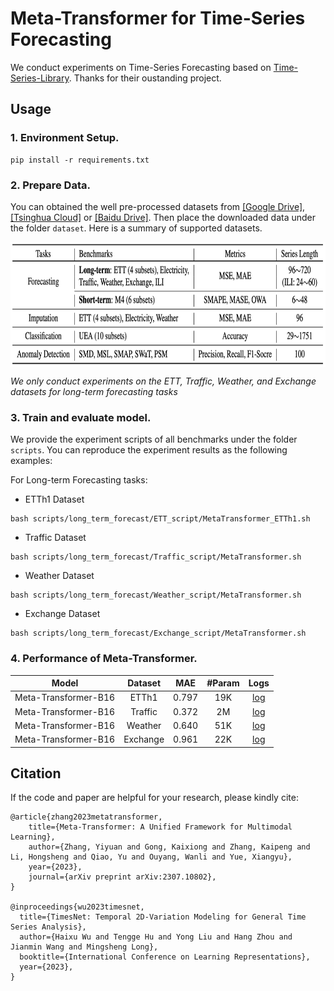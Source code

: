 # Meta-Transformer for Time-Series Forecasting

We conduct experiments on Time-Series Forecasting based on [Time-Series-Library](https://github.com/thuml/Time-Series-Library). Thanks for their oustanding project.
## Usage

### 1. Environment Setup.

```
pip install -r requirements.txt
```

###  2. Prepare Data. 
You can obtained the well pre-processed datasets from [[Google Drive]](https://drive.google.com/drive/folders/13Cg1KYOlzM5C7K8gK8NfC-F3EYxkM3D2?usp=sharing), [[Tsinghua Cloud]](https://cloud.tsinghua.edu.cn/f/84fbc752d0e94980a610/) or [[Baidu Drive]](https://pan.baidu.com/s/1r3KhGd0Q9PJIUZdfEYoymg?pwd=i9iy). Then place the downloaded data under the folder `dataset`. Here is a summary of supported datasets.

<p align="center">
<img src=".\pic\dataset.png" height = "200" alt="" align=center />
</p>

*We only conduct experiments on the ETT, Traffic, Weather, and Exchange datasets for long-term forecasting tasks*

### 3. Train and evaluate model. 
We provide the experiment scripts of all benchmarks under the folder `scripts`. You can reproduce the experiment results as the following examples:

For Long-term Forecasting tasks:
* ETTh1 Dataset
```
bash scripts/long_term_forecast/ETT_script/MetaTransformer_ETTh1.sh
```
* Traffic Dataset
```
bash scripts/long_term_forecast/Traffic_script/MetaTransformer.sh
```
* Weather Dataset
```
bash scripts/long_term_forecast/Weather_script/MetaTransformer.sh
```
* Exchange Dataset
```
bash scripts/long_term_forecast/Exchange_script/MetaTransformer.sh
```
### 4. Performance of Meta-Transformer.

|      Model      |   Dataset   | MAE | #Param |                                               Logs                                                |
| :------------: | :----------: | :----------------------: | :----: | :---------------------------------------------------------------------------------------------------: |
| Meta-Transformer-B16  | ETTh1  |         0.797          |  19K  |   [log](https://drive.google.com/file/d/16Qad-t_C4s1zqeIPTtskO71bHCl2uyZ-/view?usp=drive_link)    |
| Meta-Transformer-B16  | Traffic |         0.372          |  2M  |   [log](https://drive.google.com/file/d/16Qad-t_C4s1zqeIPTtskO71bHCl2uyZ-/view?usp=drive_link)   |
| Meta-Transformer-B16  | Weather |         0.640          |  51K  |   [log](https://drive.google.com/file/d/16Qad-t_C4s1zqeIPTtskO71bHCl2uyZ-/view?usp=drive_link)   |
| Meta-Transformer-B16  | Exchange |         0.961         |  22K  |   [log](https://drive.google.com/file/d/16Qad-t_C4s1zqeIPTtskO71bHCl2uyZ-/view?usp=drive_link)   |


## Citation

If the code and paper are helpful for your research, please kindly cite:

```
@article{zhang2023metatransformer,
    title={Meta-Transformer: A Unified Framework for Multimodal Learning}, 
    author={Zhang, Yiyuan and Gong, Kaixiong and Zhang, Kaipeng and Li, Hongsheng and Qiao, Yu and Ouyang, Wanli and Yue, Xiangyu},
    year={2023},
    journal={arXiv preprint arXiv:2307.10802},
}

@inproceedings{wu2023timesnet,
  title={TimesNet: Temporal 2D-Variation Modeling for General Time Series Analysis},
  author={Haixu Wu and Tengge Hu and Yong Liu and Hang Zhou and Jianmin Wang and Mingsheng Long},
  booktitle={International Conference on Learning Representations},
  year={2023},
}
```